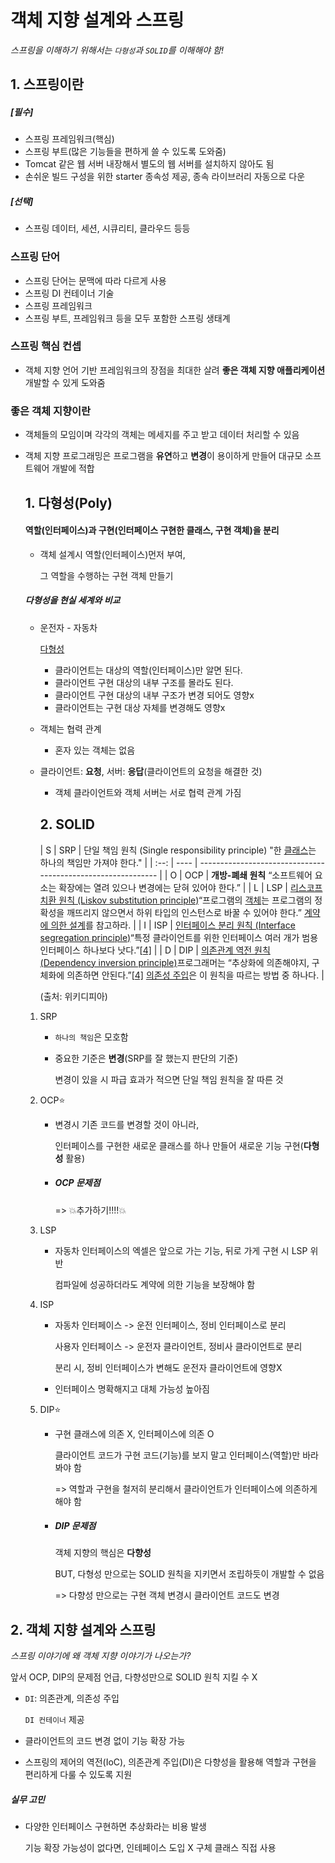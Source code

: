 # 객체 지향 설계와 스프링

*스프링을 이해하기 위해서는 `다형성`과 `SOLID`를 이해해야 함!*



## 1. 스프링이란

##### [필수]

- 스프링 프레임워크(핵심)
- 스프링 부트(많은 기능들을 편하게 쓸 수 있도록 도와줌)
- Tomcat 같은 웹 서버 내장해서 별도의 웹 서버를 설치하지 않아도 됨
- 손쉬운 빌드 구성을 위한 starter 종속성 제공, 종속 라이브러리 자동으로 다운

##### [선택]

- 스프링 데이터, 세션, 시큐리티, 클라우드 등등

### 스프링 단어

- 스프링 단어는 문맥에 따라 다르게 사용
- 스프링 DI 컨테이너 기술
- 스프링 프레임워크
- 스프링 부트, 프레임워크 등을 모두 포함한 스프링 생태계

### 스프링 핵심 컨셉

- 객체 지향 언어 기반 프레임워크의 장점을 최대한 살려 **좋은 객체 지향 애플리케이션** 개발할 수 있게 도와줌



### 좋은 객체 지향이란

- 객체들의 모임이며 각각의 객체는 메세지를 주고 받고 데이터 처리할 수 있음

- 객체 지향 프로그래밍은 프로그램을 **유연**하고 **변경**이 용이하게 만들어 대규모 소프트웨어 개발에 적합

  ## 1. 다형성(Poly)

  #### 역할(인터페이스)과 구현(인터페이스 구현한 클래스, 구현 객체)을 분리

  - 객체 설계시 역할(인터페이스)먼저 부여,

    그 역할을 수행하는 구현 객체 만들기

  ##### 다형성을 현실 세계와 비교

  - 운전자 - 자동차

    [다형성](https://github.com/zeze1004/SPRING_STUDY/blob/master/%EB%85%B8%ED%8A%B8%ED%95%84%EA%B8%B0/image/%EB%8B%A4%ED%98%95%EC%84%B1.png)

    - 클라이언트는 대상의 역할(인터페이스)만 알면 된다.
    - 클라이언트 구현 대상의 내부 구조를 몰라도 된다.
    - 클라이언트 구현 대상의 내부 구조가 변경 되어도 영향x
    - 클라이언트는 구현 대상 자체를 변경해도 영향x
  - 객체는 협력 관계
    - 혼자 있는 객체는 없음
  - 클라이언트: **요청**, 서버: **응답**(클라이언트의 요청을 해결한 것)
    - 객체 클라이언트와 객체 서버는 서로 협력 관계 가짐
    
    

    ## 2. SOLID

    |  S   | SRP  | 단일 책임 원칙 (Single responsibility principle) "한 [클래스](https://ko.wikipedia.org/wiki/클래스_(컴퓨터_과학))는 하나의 책임만 가져야 한다." |
  | :--: | ---- | ------------------------------------------------------------ |
    |  O   | OCP  | **개방-폐쇄 원칙** “소프트웨어 요소는 확장에는 열려 있으나 변경에는 닫혀 있어야 한다.” |
    |  L   | LSP  | [리스코프 치환 원칙 (Liskov substitution principle)](https://ko.wikipedia.org/wiki/리스코프_치환_원칙)“프로그램의 [객체](https://ko.wikipedia.org/wiki/객체)는 프로그램의 정확성을 깨뜨리지 않으면서 하위 타입의 인스턴스로 바꿀 수 있어야 한다.” [계약에 의한 설계](https://ko.wikipedia.org/w/index.php?title=계약에_의한_설계&action=edit&redlink=1)를 참고하라. |
    |  I   | ISP  | [인터페이스 분리 원칙 (Interface segregation principle)](https://ko.wikipedia.org/wiki/인터페이스_분리_원칙)“특정 클라이언트를 위한 인터페이스 여러 개가 범용 인터페이스 하나보다 낫다.”[[4\]](https://ko.wikipedia.org/wiki/SOLID_(객체_지향_설계)#cite_note-martin-design-principles-4) |
    |  D   | DIP  | [의존관계 역전 원칙 (Dependency inversion principle)](https://ko.wikipedia.org/wiki/의존관계_역전_원칙)프로그래머는 “추상화에 의존해야지, 구체화에 의존하면 안된다.”[[4\]](https://ko.wikipedia.org/wiki/SOLID_(객체_지향_설계)#cite_note-martin-design-principles-4) [의존성 주입](https://ko.wikipedia.org/wiki/의존성_주입)은 이 원칙을 따르는 방법 중 하나다. |
    
    (출처: 위키디피아)

  1. SRP

     - `하나의 책임`은 모호함

     - 중요한 기준은 **변경**(SRP를 잘 했는지 판단의 기준)

       변경이 있을 시 파급 효과가 적으면 단일 책임 원칙을 잘 따른 것

  2. OCP⭐

     - 변경시 기존 코드를 변경할 것이 아니라,

       인터페이스를 구현한 새로운 클래스를 하나 만들어 새로운 기능 구현(**다형성** 활용)

     - ##### OCP 문제점

       => 💥추가하기!!!!💥

  3. LSP

     - 자동차 인터페이스의 엑셀은 앞으로 가는 기능, 뒤로 가게 구현 시 LSP 위반

       컴파일에 성공하더라도 계약에 의한 기능을 보장해야 함

  4. ISP

     - 자동차 인터페이스 -> 운전 인터페이스, 정비 인터페이스로 분리

       사용자 인터페이스 -> 운전자 클라이언트, 정비사 클라이언트로 분리

       분리 시, 정비 인터페이스가 변해도 운전자 클라이언트에 영향X

     - 인터페이스 명확해지고 대체 가능성 높아짐

  5. DIP⭐

     - 구현 클래스에 의존 X, 인터페이스에 의존 O

       클라이언트 코드가 구현 코드(기능)를 보지 말고 인터페이스(역할)만 바라봐야 함

       => 역할과 구현을 철저히 분리해서 클라이언트가 인터페이스에 의존하게 해야 함

     - ##### DIP 문제점

       객체 지향의 핵심은 **다향성**

       BUT, 다형성 만으로는 SOLID 원칙을 지키면서 조립하듯이 개발할 수 없음

       => 다향성 만으로는 구현 객체 변경시 클라이언트 코드도 변경





## 2. 객체 지향 설계와 스프링

*스프링 이야기에 왜 객체 지향 이야기가 나오는가?*

앞서 OCP, DIP의 문제점 언급, 다향성만으로 SOLID 원칙 지킬 수 X

- `DI`: 의존관계, 의존성 주입

  `DI 컨테이너` 제공

- 클라이언트의 코드 변경 없이 기능 확장 가능

- 스프링의 제어의 역전(IoC), 의존관계 주입(DI)은 다향성을 활용해 역할과 구현을 편리하게 다룰 수 있도록 지원



##### 실무 고민

- 다양한 인터페이스 구현하면 추상화라는 비용 발생

  기능 확장 가능성이 없다면, 인테페이스 도입 X 구체 클래스 직접 사용 





